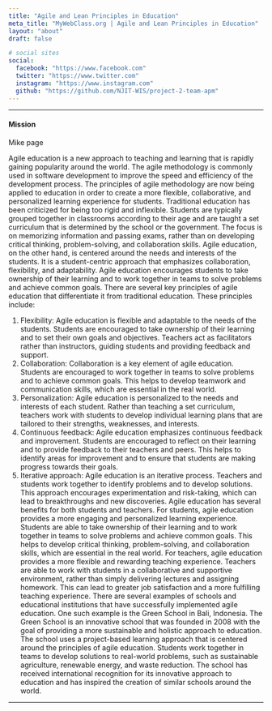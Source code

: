 ```yaml
---
title: "Agile and Lean Principles in Education"
meta_title: "MyWebClass.org | Agile and Lean Principles in Education"
layout: "about"
draft: false

# social sites
social:
  facebook: "https://www.facebook.com"
  twitter: "https://www.twitter.com"
  instagram: "https://www.instagram.com"
  github: "https://github.com/NJIT-WIS/project-2-team-apm"
---
```


---

#### Mission
Mike page

Agile education is a new approach to teaching and learning that is rapidly gaining popularity around the world. The agile methodology is commonly used in software development to improve the speed and efficiency of the development process. The principles of agile methodology are now being applied to education in order to create a more flexible, collaborative, and personalized learning experience for students.
Traditional education has been criticized for being too rigid and inflexible. Students are typically grouped together in classrooms according to their age and are taught a set curriculum that is determined by the school or the government. The focus is on memorizing information and passing exams, rather than on developing critical thinking, problem-solving, and collaboration skills.
Agile education, on the other hand, is centered around the needs and interests of the students. It is a student-centric approach that emphasizes collaboration, flexibility, and adaptability. Agile education encourages students to take ownership of their learning and to work together in teams to solve problems and achieve common goals.
There are several key principles of agile education that differentiate it from traditional education. These principles include:
1.	Flexibility: Agile education is flexible and adaptable to the needs of the students. Students are encouraged to take ownership of their learning and to set their own goals and objectives. Teachers act as facilitators rather than instructors, guiding students and providing feedback and support.
2.	Collaboration: Collaboration is a key element of agile education. Students are encouraged to work together in teams to solve problems and to achieve common goals. This helps to develop teamwork and communication skills, which are essential in the real world.
3.	Personalization: Agile education is personalized to the needs and interests of each student. Rather than teaching a set curriculum, teachers work with students to develop individual learning plans that are tailored to their strengths, weaknesses, and interests.
4.	Continuous feedback: Agile education emphasizes continuous feedback and improvement. Students are encouraged to reflect on their learning and to provide feedback to their teachers and peers. This helps to identify areas for improvement and to ensure that students are making progress towards their goals.
5.	Iterative approach: Agile education is an iterative process. Teachers and students work together to identify problems and to develop solutions. This approach encourages experimentation and risk-taking, which can lead to breakthroughs and new discoveries.
Agile education has several benefits for both students and teachers. For students, agile education provides a more engaging and personalized learning experience. Students are able to take ownership of their learning and to work together in teams to solve problems and achieve common goals. This helps to develop critical thinking, problem-solving, and collaboration skills, which are essential in the real world.
For teachers, agile education provides a more flexible and rewarding teaching experience. Teachers are able to work with students in a collaborative and supportive environment, rather than simply delivering lectures and assigning homework. This can lead to greater job satisfaction and a more fulfilling teaching experience.
There are several examples of schools and educational institutions that have successfully implemented agile education. One such example is the Green School in Bali, Indonesia. The Green School is an innovative school that was founded in 2008 with the goal of providing a more sustainable and holistic approach to education. The school uses a project-based learning approach that is centered around the principles of agile education. Students work together in teams to develop solutions to real-world problems, such as sustainable agriculture, renewable energy, and waste reduction. The school has received international recognition for its innovative approach to education and has inspired the creation of similar schools around the world.

---


